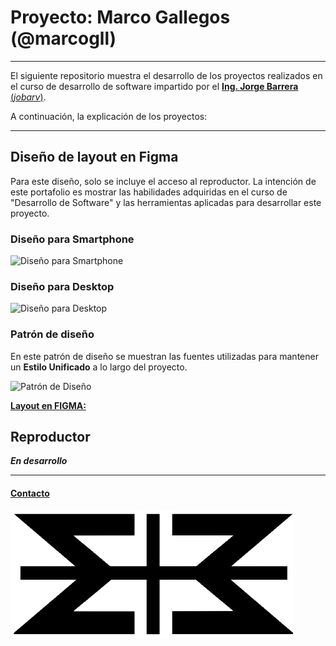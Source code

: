 # Proyecto: Marco Gallegos (@marcogll)

---
El siguiente repositorio muestra el desarrollo de los proyectos realizados en el curso de desarrollo de software impartido por el [**Ing. Jorge Barrera** (*jobarv*)](https://github.com/jobarv).

A continuación, la explicación de los proyectos:

---
## Diseño de layout en Figma

Para este diseño, solo se incluye el acceso al reproductor. La intención de este portafolio es mostrar las habilidades adquiridas en el curso de "Desarrollo de Software" y las herramientas aplicadas para desarrollar este proyecto.

### Diseño para Smartphone
![Diseño para Smartphone](https://github.com/RoyalMasterDevs/proyecto_marcogll1/blob/main/img/portafolio_phone.png)

### Diseño para Desktop
![Diseño para Desktop](https://github.com/RoyalMasterDevs/proyecto_marcogll1/blob/main/img/portafolio_desktop.png)

### Patrón de diseño

En este patrón de diseño se muestran las fuentes utilizadas para mantener un **Estilo Unificado** a lo largo del proyecto.

![Patrón de Diseño](https://github.com/RoyalMasterDevs/proyecto_marcogll1/blob/main/img/patron-diseño.png)

[**Layout en FIGMA:**](https://www.figma.com/file/cTCGE4hYWoyvTdhRnPY0BV/Portafolio?type=design&node-id=0%3A1&mode=design&t=H4q1C9mjhtHaJ5ab-1)

## Reproductor

***En desarrollo***

---
#### [Contacto](https://marco.makersmarketing.tech/)

![Logo](https://github.com/RoyalMasterDevs/proyecto_marcogll1/blob/main/img/logo.png)
